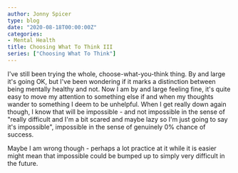 ```yaml
---
author: Jonny Spicer
type: blog
date: "2020-08-18T00:00:00Z"
categories:
- Mental Health
title: Choosing What To Think III
series: ["Choosing What To Think"]
---
```

I've still been trying the whole, choose-what-you-think thing. By and large it's going OK, but I've been wondering
if it marks a distinction between being mentally healthy and not. Now I am by and large feeling fine, it's quite
easy to move my attention to something else if and when my thoughts wander to something I deem to be unhelpful.
When I get really down again though, I know that will be impossible - and not impossible in the sense of "really
difficult and I'm a bit scared and maybe lazy so I'm just going to say it's impossible", impossible in the sense
of genuinely 0% chance of success.

Maybe I am wrong though - perhaps a lot practice at it while it is easier might mean that impossible could be
bumped up to simply very difficult in the future.
